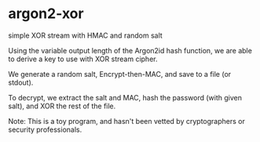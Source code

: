 # argon2-xor

simple XOR stream with HMAC and random salt

Using the variable output length of the Argon2id hash function, we are able to derive a key to use with XOR stream cipher.

We generate a random salt, Encrypt-then-MAC, and save to a file (or stdout).

To decrypt, we extract the salt and MAC, hash the password (with given salt), and XOR the rest of the file.

Note: This is a toy program, and hasn't been vetted by cryptographers or security professionals.
